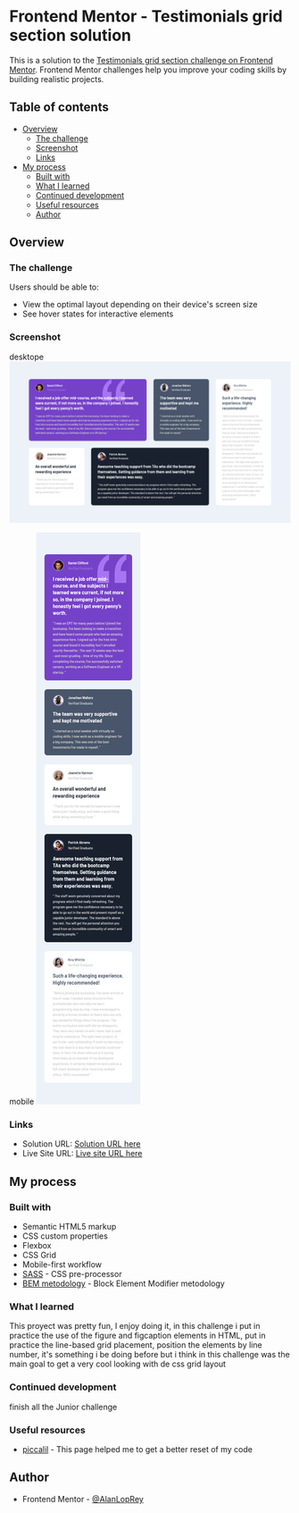 # Frontend Mentor - Testimonials grid section solution

This is a solution to the [Testimonials grid section challenge on Frontend Mentor](https://www.frontendmentor.io/challenges/testimonials-grid-section-Nnw6J7Un7). Frontend Mentor challenges help you improve your coding skills by building realistic projects.

## Table of contents

- [Overview](#overview)
  - [The challenge](#the-challenge)
  - [Screenshot](#screenshot)
  - [Links](#links)
- [My process](#my-process)
  - [Built with](#built-with)
  - [What I learned](#what-i-learned)
  - [Continued development](#continued-development)
  - [Useful resources](#useful-resources)
  - [Author](#author)

## Overview

### The challenge

Users should be able to:

- View the optimal layout depending on their device's screen size
- See hover states for interactive elements

### Screenshot

desktope
![desktop](./screenshots/Screenshot%202023-01-02%20at%2016-56-12%20Frontend%20Mentor%20Challenge%20Name%20Here.png)

mobile
![mobile](./screenshots/Screenshot%202023-01-02%20at%2017-02-45%20Frontend%20Mentor%20Challenge%20Name%20Here.png)

### Links

- Solution URL: [Solution URL here]()
- Live Site URL: [Live site URL here]()

## My process

### Built with

- Semantic HTML5 markup
- CSS custom properties
- Flexbox
- CSS Grid
- Mobile-first workflow
- [SASS](https://sass-lang.com/) - CSS pre-processor
- [BEM metodology](https://getbem.com/) - Block Element Modifier metodology

### What I learned

This proyect was pretty fun, I enjoy doing it, in this challenge i put in practice the use of the figure and figcaption elements in HTML, put in practice the line-based grid placement, position the elements by line number, it's something i be doing before but i think in this challenge was the main goal to get a very cool looking with de css grid layout

### Continued development

finish all the Junior challenge

### Useful resources

- [piccalil](https://piccalil.li/blog/a-modern-css-reset/) - This page helped me to get a better reset of my code

## Author

- Frontend Mentor - [@AlanLopRey](https://www.frontendmentor.io/profile/AlanLopRey)

